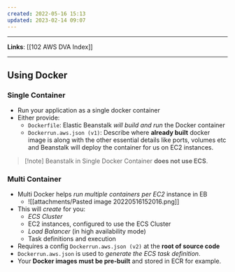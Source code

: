 ```yaml
---
created: 2022-05-16 15:13
updated: 2023-02-14 09:07
---
```

---
**Links**: [[102 AWS DVA Index]]

---
## Using Docker
### Single Container
- Run your application as a single docker container
- Either provide:
	- `Dockerfile`: Elastic Beanstalk *will build and run* the Docker container
	- `Dockerrun.aws.json (v1)`: Describe where **already built** docker image is along with the other essential details like ports, volumes etc and Beanstalk will deploy the container for us on EC2 instances.

> [!note] Beanstalk in Single Docker Container **does not use ECS**.

### Multi Container
- Multi Docker helps *run multiple containers per EC2* instance in EB
	- ![[attachments/Pasted image 20220516152016.png]]
- This will *create* for you:
	- *ECS Cluster*
	- EC2 instances, configured to use the ECS Cluster
	- *Load Balancer* (in high availability mode)
	- Task definitions and execution
- Requires a config `Dockerrun.aws.json (v2)` at the **root of source code**
- `Dockerrun.aws.json` is used to *generate the ECS task definition*. 
- Your **Docker images must be pre-built** and stored in ECR for example.
